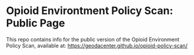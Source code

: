 # Opioid Environtment Policy Scan: Public Page

This repo contains info for the public version of the Opioid Environment Policy Scan, available at: https://geodacenter.github.io/opioid-policy-scan/
